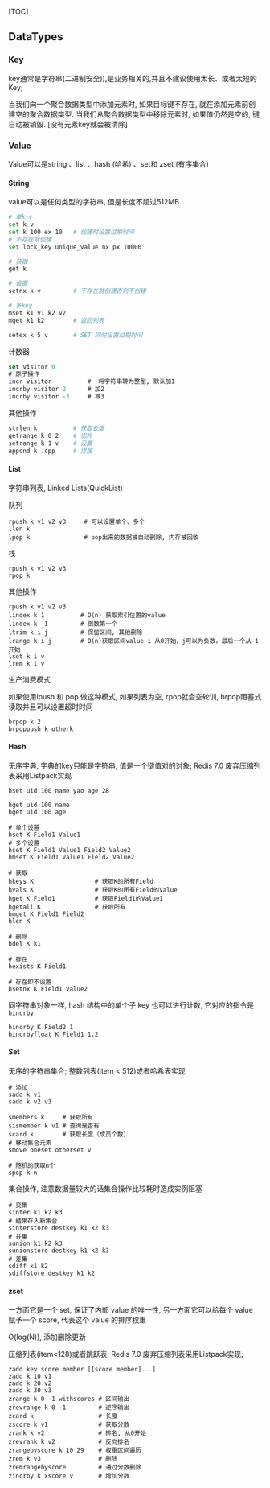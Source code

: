 [TOC]

## DataTypes

### Key

key通常是字符串(二进制安全)),是业务相关的,并且不建议使用太长、或者太短的Key;

当我们向一个聚合数据类型中添加元素时, 如果目标键不存在, 就在添加元素前创建空的聚合数据类型. 当我们从聚合数据类型中移除元素时, 如果值仍然是空的, 键自动被销毁. [没有元素key就会被清除]

### Value

Value可以是string 、list 、hash (哈希) 、set和 zset (有序集合)

#### String

value可以是任何类型的字符串, 但是长度不超过512MB

```bash
# 单k-v
set k v
set k 100 ex 10   # 创建时设置过期时间
# 不存在就创建
set lock_key unique_value nx px 10000

# 获取
get k

# 设置
setnx k v 		  # 不存在就创建否则不创建

# 多key
mset k1 v1 k2 v2
mget k1 k2  	  # 返回列表

setex k 5 v		  # SET 同时设置过期时间
```

计数器

```sql
set visitor 0	      
# 原子操作
incr visitor       	  #  将字符串转为整型, 默认加1
incrby visitor 2   	  # 加2
incrby visitor -3  	  # 减3
```

其他操作

~~~bash
strlen k		  # 获取长度
getrange k 0 2    # 切片
setrange k 1 v    # 设置
append k .cpp     # 拼接
~~~

#### List

字符串列表, Linked Lists(QuickList)

队列

```mysql
rpush k v1 v2 v3	 # 可以设置单个、多个 
llen k
lpop k				 # pop出来的数据被自动删除, 内存被回收
```

栈

```mysql
rpush k v1 v2 v3
rpop k
```

其他操作

```mysql
rpush k v1 v2 v3
lindex k 1   		# O(n) 获取索引位置的value
lindex k -1  		# 倒数第一个
ltrim k i j  		# 保留区间, 其他删除
lrange k i j 		# O(n)获取区间value i 从0开始，j可以为负数，最后一个从-1开始
lset k i v
lrem k i v
```

生产消费模式

如果使用lpush 和 pop 做这种模式, 如果列表为空, rpop就会空轮训, brpop阻塞式读取并且可以设置超时时间

~~~mysql
brpop k 2
brpoppush k otherk
~~~

#### Hash

无序字典, 字典的key只能是字符串, 值是一个键值对的对象; Redis 7.0 废弃压缩列表采用Listpack实现

```mysql
hset uid:100 name yao age 28

hget uid:100 name
hget uid:100 age
 
# 单个设置
hset K Field1 Value1
# 多个设置
hset K Field1 Value1 Field2 Value2
hmset K Field1 Value1 Field2 Value2

# 获取
hkeys K 				# 获取K的所有Field
hvals K					# 获取K的所有Field的Value
hget K Field1   		# 获取Field1的Value1
hgetall K       		# 获取所有
hmget K Field1 Field2
hlen K

# 删除
hdel K k1

# 存在
hexists K Field1

# 存在即不设置
hsetnx K Field1 Value2
```

同字符串对象一样, hash 结构中的单个子 key 也可以进行计数, 它对应的指令是 `hincrby`

```
hincrby K Field2 1
hincrbyfloat K Field1 1.2
```

#### Set

无序的字符串集合; 整数列表(item < 512)或者哈希表实现

```mysql
# 添加
sadd k v1
sadd k v2 v3

smembers k     # 获取所有
sismember k v1 # 查询是否有
scard k        # 获取长度（成员个数）
# 移动集合元素
smove oneset otherset v

# 随机的获取n个
spop k n      
```

集合操作, 注意数据量较大的话集合操作比较耗时造成实例阻塞

~~~mysql
# 交集
sinter k1 k2 k3 
# 结果存入新集合
sinterstore destkey k1 k2 k3
# 并集
sunion k1 k2 k3 
sunionstore destkey k1 k2 k3
# 差集
sdiff k1 k2
sdiffstore destkey k1 k2
~~~

#### zset

一方面它是一个 set, 保证了内部 value 的唯一性, 另一方面它可以给每个 value 赋予一个 score, 代表这个 value 的排序权重

O(log(N)), 添加删除更新

压缩列表(item<128)或者跳跃表; Redis 7.0 废弃压缩列表采用Listpack实现;

```mysql
zadd key score member [[score member]...]   
zadd k 10 v1
zadd k 20 v2
zadd k 30 v3
zrange k 0 -1 withscores # 区间输出
zrevrange k 0 -1 		 # 逆序输出
zcard k          		 # 长度
zscore k v1      		 # 获取分数
zrank k v2       		 # 排名, 从0开始
zrevrank k v2    		 # 反向排名
zrangebyscore k 10 29    # 权重区间遍历
zrem k v3        		 # 删除
zremrangebyscore		 # 通过分数删除
zincrby k xscore v		 # 增加分数
```
